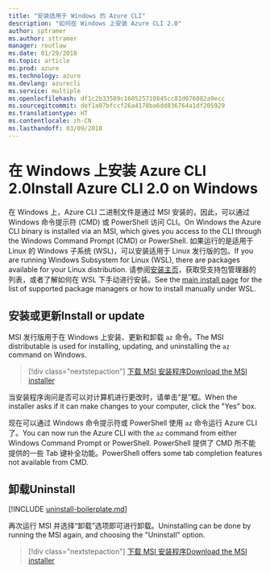 ```yaml
---
title: "安装适用于 Windows 的 Azure CLI"
description: "如何在 Windows 上安装 Azure CLI 2.0"
author: sptramer
ms.author: sttramer
manager: routlaw
ms.date: 01/29/2018
ms.topic: article
ms.prod: azure
ms.technology: azure
ms.devlang: azurecli
ms.service: multiple
ms.openlocfilehash: df1c2b33589c160525710845cc81d076082a9ecc
ms.sourcegitcommit: def1a07bfccf26a4178ba6dd836764a1df205929
ms.translationtype: HT
ms.contentlocale: zh-CN
ms.lasthandoff: 03/09/2018
---
```

# <a name="install-azure-cli-20-on-windows"></a><span data-ttu-id="7f1a4-103">在 Windows 上安装 Azure CLI 2.0</span><span class="sxs-lookup"><span data-stu-id="7f1a4-103">Install Azure CLI 2.0 on Windows</span></span>

<span data-ttu-id="7f1a4-104">在 Windows 上，Azure CLI 二进制文件是通过 MSI 安装的，因此，可以通过 Windows 命令提示符 (CMD) 或 PowerShell 访问 CLI。</span><span class="sxs-lookup"><span data-stu-id="7f1a4-104">On Windows the Azure CLI binary is installed via an MSI, which gives you access to the CLI through the Windows Command Prompt (CMD) or PowerShell.</span></span>
<span data-ttu-id="7f1a4-105">如果运行的是适用于 Linux 的 Windows 子系统 (WSL)，可以安装适用于 Linux 发行版的包。</span><span class="sxs-lookup"><span data-stu-id="7f1a4-105">If you are running Windows Subsystem for Linux (WSL), there are packages available for your Linux distribution.</span></span> <span data-ttu-id="7f1a4-106">请参阅[安装主页](install-azure-cli.md)，获取受支持包管理器的列表，或者了解如何在 WSL 下手动进行安装。</span><span class="sxs-lookup"><span data-stu-id="7f1a4-106">See the [main install page](install-azure-cli.md) for the list of supported package managers or how to install manually under WSL.</span></span>

## <a name="install-or-update"></a><span data-ttu-id="7f1a4-107">安装或更新</span><span class="sxs-lookup"><span data-stu-id="7f1a4-107">Install or update</span></span>

<span data-ttu-id="7f1a4-108">MSI 发行版用于在 Windows 上安装、更新和卸载 `az` 命令。</span><span class="sxs-lookup"><span data-stu-id="7f1a4-108">The MSI distributable is used for installing, updating, and uninstalling the `az` command on Windows.</span></span>

> [!div class="nextstepaction"]
> [<span data-ttu-id="7f1a4-109">下载 MSI 安装程序</span><span class="sxs-lookup"><span data-stu-id="7f1a4-109">Download the MSI installer</span></span>](https://aka.ms/installazurecliwindows)

<span data-ttu-id="7f1a4-110">当安装程序询问是否可以对计算机进行更改时，请单击“是”框。</span><span class="sxs-lookup"><span data-stu-id="7f1a4-110">When the installer asks if it can make changes to your computer, click the "Yes" box.</span></span>

<span data-ttu-id="7f1a4-111">现在可以通过 Windows 命令提示符或 PowerShell 使用 `az` 命令运行 Azure CLI 了。</span><span class="sxs-lookup"><span data-stu-id="7f1a4-111">You can now run the Azure CLI with the `az` command from either Windows Command Prompt or PowerShell.</span></span> <span data-ttu-id="7f1a4-112">PowerShell 提供了 CMD 所不能提供的一些 Tab 键补全功能。</span><span class="sxs-lookup"><span data-stu-id="7f1a4-112">PowerShell offers some tab completion features not available from CMD.</span></span>

## <a name="uninstall"></a><span data-ttu-id="7f1a4-113">卸载</span><span class="sxs-lookup"><span data-stu-id="7f1a4-113">Uninstall</span></span>

[!INCLUDE [uninstall-boilerplate.md](includes/uninstall-boilerplate.md)]

<span data-ttu-id="7f1a4-114">再次运行 MSI 并选择“卸载”选项即可进行卸载。</span><span class="sxs-lookup"><span data-stu-id="7f1a4-114">Uninstalling can be done by running the MSI again, and choosing the "Uninstall" option.</span></span>

> [!div class="nextstepaction"]
> [<span data-ttu-id="7f1a4-115">下载 MSI 安装程序</span><span class="sxs-lookup"><span data-stu-id="7f1a4-115">Download the MSI installer</span></span>](https://aka.ms/installazurecliwindows)

